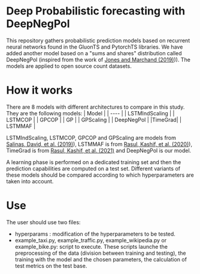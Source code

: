 # Deep Probabilistic forecasting with DeepNegPol

This repository gathers probabilistic prediction models based on recurrent neural networks found in the GluonTS and PytorchTS libraries. We have added another model based on a "sums and shares" distribution called DeepNegPol (inspired from the work of [Jones and Marchand (2019)](https://doi.org/10.1016/j.jmva.2018.11.011))). The models are applied to open source count datasets.


# How it works
There are 8 models with different architectures to compare in this study. They are the following models: 
|  Model   | 
|  ----  | 
| LSTMIndScaling | 
| LSTMCOP | 
| GPCOP | 
| GP | 
| GPScaling | 
| DeepNegPol | 
|TimeGrad|
| LSTMMAF |

LSTMIndScaling, LSTMCOP, GPCOP and GPScaling are models from [Salinas, David, et al. (2019)](https://doi.org/10.48550/arXiv.1910.03002)), LSTMMAF is from [Rasul, Kashif, et al. (2020)](https://doi.org/10.48550/arXiv.2002.06103)), TimeGrad is from [Rasul, Kashif, et al. (2021)](https://doi.org/10.48550/arXiv.2101.12072) and DeepNegPol is our model.

A learning phase is performed on a dedicated training set and then the prediction capabilities are computed on a test set. Different variants of these models should be compared according to which hyperparameters are taken into account.


# Use
The user should use two files:
* hyperparams : modification of the hyperparameters to be tested.
* example_taxi.py, example_traffic.py, example_wikipedia.py or example_bike.py: script to execute. These scripts launche the preprocessing of the data (division between training and testing), the training with the model and the chosen parameters, the calculation of test metrics on the test base.





